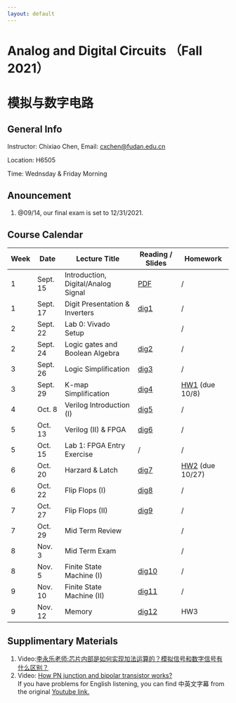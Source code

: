 ```yaml
---
layout: default
---
```


# Analog and Digital Circuits （Fall 2021）
# 模拟与数字电路

## General Info

Instructor: Chixiao Chen, 
Email: cxchen@fudan.edu.cn

Location: H6505

Time:  Wednsday & Friday Morning


## Anouncement
1. @09/14, our final exam is set to 12/31/2021. 

## Course Calendar

 Week | Date | Lecture Title | Reading / Slides | Homework|
 ---- |  ---- |-----|-----|----|
1| Sept. 15 | Introduction, Digital/Analog Signal | [PDF](./cktlec01.pdf)  | / |
1| Sept. 17 | Digit Presentation & Inverters | [dig1](./cktlec02.pdf)  | / |
2| Sept. 22  | Lab 0: Vivado Setup |   | / |
2| Sept. 24 | Logic gates and Boolean Algebra | [dig2](./cktlec03.pdf)  | / |
3| Sept. 26 | Logic Simplification | [dig3](./cktlec04.pdf)  | / |
3| Sept. 29 | K-map Simplification | [dig4](./cktlec05.pdf)  | [HW1](./hw1_2021.pdf) (due 10/8) |
4| Oct.  8  | Verilog Introduction (I) | [dig5](./cktlec06.pdf) | / |
5| Oct.  13 | Verilog (II) & FPGA | [dig6](./cktlec07.pdf) | / |
5| Oct.  15 | Lab 1: FPGA Entry Exercise | / | / |
6| Oct.  20 | Harzard & Latch| [dig7](./cktlec08.pdf) | [HW2](./hw2_2021.pdf) (due 10/27) |
6| Oct.  22 | Flip Flops (I) | [dig8](./cktlec09.pdf) | / |
7| Oct.  27 | Flip Flops (II)| [dig9](./cktlec10.pdf)| / |
7| Oct.  29 | Mid Term Review | | / |
8| Nov.  3  | Mid Term Exam | | / |
8| Nov.  5  | Finite State Machine (I) | [dig10](./cktlec11.pdf)| / |
9| Nov.  10  | Finite State Machine (II) | [dig11](./cktlec12.pdf)| / |
9| Nov.  12  | Memory | [dig12](./cktlec13.pdf)| HW3 |

## Supplimentary Materials
1. Video:[李永乐老师:芯片内部是如何实现加法运算的？模拟信号和数字信号有什么区别？](https://www.bilibili.com/video/BV1Ks41157eR)
1. Video: [How PN junction and bipolar transistor works?](https://cihlab.github.io/course/Transistors_480p.mp4)  
 If you have problems for English listening, you can find 中英文字幕 from the original [Youtube link.](https://www.youtube.com/watch?v=7ukDKVHnac4)
